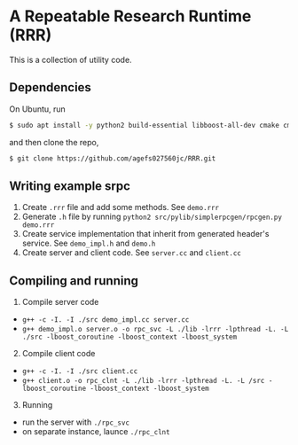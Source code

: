 # A Repeatable Research Runtime (RRR)

This is a collection of utility code.

## Dependencies

On Ubuntu, run
```bash
$ sudo apt install -y python2 build-essential libboost-all-dev cmake cmake-curses-gui ninja-build
```
and then clone the repo,
```bash
$ git clone https://github.com/agefs027560jc/RRR.git
```
## Writing example srpc

1. Create ``.rrr`` file and add some methods. See ``demo.rrr``
2. Generate ``.h`` file by running ``python2 src/pylib/simplerpcgen/rpcgen.py demo.rrr``
3. Create service implementation that inherit from generated header's service. See ``demo_impl.h`` and ``demo.h``
4. Create server and client code. See ``server.cc`` and ``client.cc``

## Compiling and running

1. Compile server code
  - ``g++ -c -I. -I ./src demo_impl.cc server.cc``
  - ``g++ demo_impl.o server.o -o rpc_svc -L ./lib -lrrr -lpthread -L. -L ./src -lboost_coroutine -lboost_context -lboost_system``
2. Compile client code
  - ``g++ -c -I. -I ./src client.cc``
  - ``g++ client.o -o rpc_clnt -L ./lib -lrrr -lpthread -L. -L /src -lboost_coroutine -lboost_context -lboost_system``
3. Running
  - run the server with ``./rpc_svc``
  - on separate instance, launce ``./rpc_clnt``
